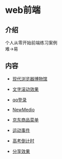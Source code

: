 # web前端

## 介绍
个人从零开始前端练习案例  
难→易

## 内容

 * [现代浏览器博物馆](./browser.html)

 * [文字滚动效果](./topmove.html)

 * [qq登录](./QQ/index.html)

 * [NewMedio](./NewMedio.html)

 * [京东商品菜单](./jdmenu.html)

 * [运动事件](./topmove.html)

 * [高考倒计时](./date.html)

 * [分享效果](./QQ/Textindex.html)

  
